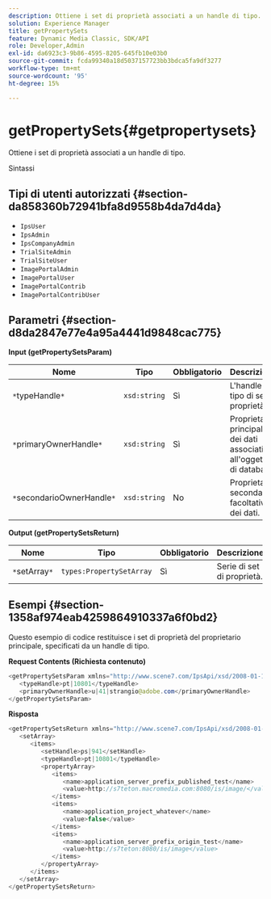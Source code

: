 ```yaml
---
description: Ottiene i set di proprietà associati a un handle di tipo.
solution: Experience Manager
title: getPropertySets
feature: Dynamic Media Classic, SDK/API
role: Developer,Admin
exl-id: da6923c3-9b86-4595-8205-645fb10e03b0
source-git-commit: fcda99340a18d5037157723bb3bdca5fa9df3277
workflow-type: tm+mt
source-wordcount: '95'
ht-degree: 15%

---
```


# getPropertySets{#getpropertysets}

Ottiene i set di proprietà associati a un handle di tipo.

Sintassi

## Tipi di utenti autorizzati {#section-da858360b72941bfa8d9558b4da7d4da}

* `IpsUser`
* `IpsAdmin`
* `IpsCompanyAdmin`
* `TrialSiteAdmin`
* `TrialSiteUser`
* `ImagePortalAdmin`
* `ImagePortalUser`
* `ImagePortalContrib`
* `ImagePortalContribUser`

## Parametri {#section-d8da2847e77e4a95a4441d9848cac775}

**Input (getPropertySetsParam)**

| Nome | Tipo | Obbligatorio | Descrizione |
|---|---|---|---|
| `*`typeHandle`*` | `xsd:string` | Sì | L&#39;handle del tipo di set di proprietà. |
| `*`primaryOwnerHandle`*` | `xsd:string` | Sì | Proprietario principale dei dati associati all&#39;oggetto di database. |
| `*`secondarioOwnerHandle`*` | `xsd:string` | No | Proprietario secondario facoltativo dei dati. |

**Output (getPropertySetsReturn)**

| Nome | Tipo | Obbligatorio | Descrizione |
|---|---|---|---|
| `*`setArray`*` | `types:PropertySetArray` | Sì | Serie di set di proprietà. |

## Esempi {#section-1358af974eab4259864910337a6f0bd2}

Questo esempio di codice restituisce i set di proprietà del proprietario principale, specificati da un handle di tipo.

**Request Contents (Richiesta contenuto)**

```java
<getPropertySetsParam xmlns="http://www.scene7.com/IpsApi/xsd/2008-01-15">
   <typeHandle>pt|10801</typeHandle>
   <primaryOwnerHandle>u|41|strangio@adobe.com</primaryOwnerHandle>
</getPropertySetsParam>
```

**Risposta**

```java
<getPropertySetsReturn xmlns="http://www.scene7.com/IpsApi/xsd/2008-01-15">
   <setArray>
      <items>
         <setHandle>ps|941</setHandle>
         <typeHandle>pt|10801</typeHandle>
         <propertyArray>
            <items>
               <name>application_server_prefix_published_test</name>
               <value>http://s7teton.macromedia.com:8080/is/image/</value>
            </items>
            <items>
               <name>application_project_whatever</name>
               <value>false</value>
            </items>
            <items>
               <name>application_server_prefix_origin_test</name>
               <value>http://s7teton:8080/is/image</value>
            </items>
         </propertyArray>
      </items>
   </setArray>
</getPropertySetsReturn>
```
